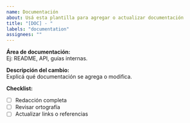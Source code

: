 ```yaml
---
name: Documentación
about: Usá esta plantilla para agregar o actualizar documentación
title: "[DOC] - "
labels: "documentation"
assignees: ""
---
```


**Área de documentación:**  
Ej: README, API, guías internas.

**Descripción del cambio:**  
Explicá qué documentación se agrega o modifica.

**Checklist:**  
- [ ] Redacción completa
- [ ] Revisar ortografía
- [ ] Actualizar links o referencias